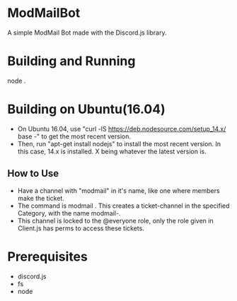 # ModMailBot
A simple ModMail Bot made with the Discord.js library.
# Building and Running
node .
# Building on Ubuntu(16.04)
*  On Ubuntu 16.04, use "curl -lS https://deb.nodesource.com/setup_14.x/ base -" to get the most recent version.
*  Then, run "apt-get install nodejs" to install the most recent version. In this case, 14.x is installed. X being whatever the latest version is. 
## How to Use
* Have a channel with "modmail" in it's name, like one where members make the ticket.
* The command is <prefix>modmail  . This creates a ticket-channel in the specified Category, with the name modmail-<userId>.
* This channel is locked to the @everyone role, only the role given in Client.js has perms to access these tickets.
# Prerequisites
* discord.js
* fs
* node
